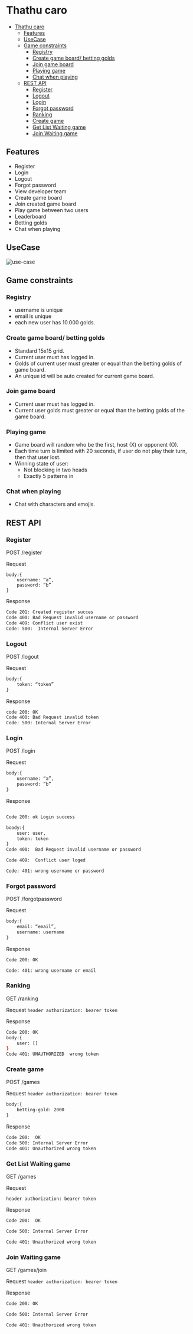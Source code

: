 # Thathu caro 


- [Thathu caro](#thathu-caro)     
    - [Features](#features)     
    - [UseCase](#usecase)     
    - [Game constraints](#game-constraints)         
        - [Registry](#registry)         
        - [Create game board/ betting golds](#create-game-board-betting-golds)         
        - [Join game board](#join-game-board)         
        - [Playing game](#playing-game)         
        - [Chat when playing](#chat-when-playing)     
    - [REST API](#rest-api)         
        - [Register](#register)         
        - [Logout](#logout)         
        - [Login](#login)         
        - [Forgot password](#forgot-password)        
        - [Ranking](#ranking)         
        - [Create game](#create-game)         
        - [Get List Waiting game](#get-list-waiting-game)         
        - [Join Waiting game](#join-waiting-game)  
## Features

- Register
- Login
- Logout
- Forgot password
- View developer team
- Create game board
- Join created game board
- Play game between two users
- Leaderboard
- Betting golds
- Chat when playing


## UseCase

![use-case](./image/usecase.png)

## Game constraints

### Registry

- username is unique
- email is unique
- each new user has 10.000 golds.


### Create game board/ betting golds

- Standard 15x15 grid.
- Current user must has logged in.
- Golds of current user must greater or equal than the betting golds of game board.
- An unique id will be auto created for current game board.

### Join game board

- Current user must has logged in.
- Current user golds must greater or equal than the betting golds of the game board.

### Playing game

- Game board will random who be the first, host (X) or opponent (O).
- Each time turn is limited with 20 seconds, if user do not play their turn, then that user lost.
- Winning state of user:
  - Not blocking in two heads
  - Exactly 5 patterns in 

### Chat when playing

- Chat with characters and emojis.

## REST API

### Register

POST /register

Request

```
body:{
	username: “a”,
	password: “b”
}
```

Response

```sh
Code 201: Created register succes
Code 400: Bad Request invalid username or password
Code 409: Conflict user exist
Code: 500:  Internal Server Error
```
### Logout

POST /logout

Request

```sh
body:{
	token: “token”
}
```

Response

```sh
code 200: OK
Code 400: Bad Request invalid token
Code: 500: Internal Server Error
```

### Login

POST /login

Request
```sh
body:{
	username: “a”,
	password: “b”
}
```

Response
```sh

Code 200: ok Login success

boody:{
	user: user,
	token: token
}
Code 400:  Bad Request invalid username or password

Code 409:  Conflict user loged

Code: 401: wrong username or password
```
### Forgot password

POST /forgotpassword

Request
```sh
body:{
	email: “email”,
	username: username
}
```

Response

```sh
Code 200: OK 

Code: 401: wrong username or email
```

### Ranking

GET /ranking

Request
`
header authorization: bearer token
`

Response

```sh
Code 200: OK
body:{
	user: []
}
Code 401: UNAUTHORIZED  wrong token
```

### Create game

POST /games

Request
`
header authorization: bearer token
`

```sh
body:{
	betting-gold: 2000
}
```

Response

```sh
Code 200:  OK
Code 500: Internal Server Error
Code 401: Unauthorized wrong token
```

### Get List Waiting game
GET /games

Request

`
header authorization: bearer token
`

Response

```sh
Code 200:  OK

Code 500: Internal Server Error

Code 401: Unauthorized wrong token
```

### Join Waiting game

GET /games/join

Request
`
header authorization: bearer token
`

Response
```sh
Code 200: OK

Code 500: Internal Server Error

Code 401: Unauthorized wrong token
```


